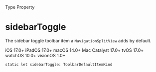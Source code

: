 Type Property

# sidebarToggle

The sidebar toggle toolbar item a `NavigationSplitView` adds by default.

iOS 17.0+  iPadOS 17.0+  macOS 14.0+  Mac Catalyst 17.0+  tvOS 17.0+  watchOS
10.0+  visionOS 1.0+

    
    
    static let sidebarToggle: ToolbarDefaultItemKind

